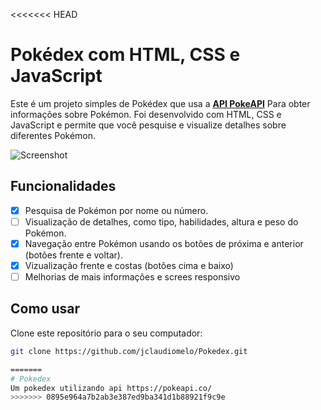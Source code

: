 <<<<<<< HEAD

# Pokédex com HTML, CSS e JavaScript

Este é um projeto simples de Pokédex que usa a  **[API PokeAPI](https://pokeapi.co/)** 
Para obter informações sobre Pokémon. Foi desenvolvido com HTML, CSS e JavaScript e permite que você pesquise e visualize detalhes sobre diferentes Pokémon.

![Screenshot](../ASSETS/img/prev.jpeg)

## Funcionalidades

- [x] Pesquisa de Pokémon por nome ou número.
- [ ]  Visualização de detalhes, como tipo, habilidades, altura e peso do Pokémon. 
- [x]  Navegação entre Pokémon usando os botões de próxima e anterior (botões frente e voltar).
- [x]  Vizualização frente e costas (botões cima e baixo)
- [ ]  Melhorias de mais informações e screes responsivo

## Como usar

Clone este repositório para o seu computador:

```bash
git clone https://github.com/jclaudiomelo/Pokedex.git

=======
# Pokedex
Um pokedex utilizando api https://pokeapi.co/
>>>>>>> 0895e964a7b2ab3e387ed9ba341d1b88921f9c9e
